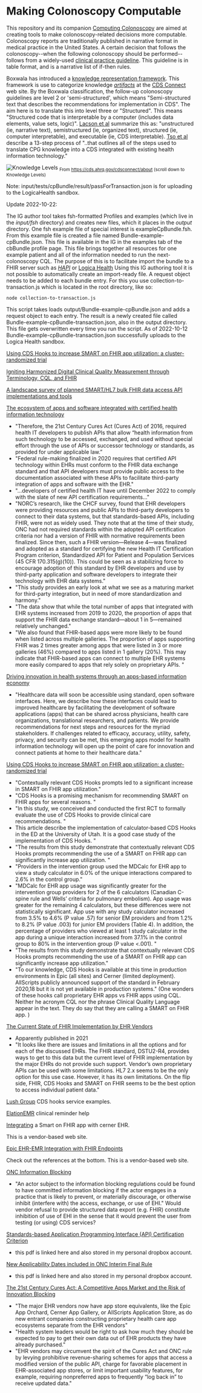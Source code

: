 # Making Colonoscopy Computable

This repository and its companion [Computing Colonoscopy](https://github.com/dhes/CQL-Testing-Framework) are aimed at creating tools to make colonoscopy-related decisions more computable. Colonoscopy reports are traditionally published in narrative format in medical practice in the United States. A certain decision that follows the colonoscopy--when the following colonoscopy should be performed--follows from a widely-used [clinical practice guideline](https://www.ncbi.nlm.nih.gov/pmc/articles/PMC7389642/table/T4/?report=objectonly). This guideline is in table format, and is a narrative list of if-then rules. 

Boxwala has introduced a [knowledge representation framework](https://academic.oup.com/jamia/article/18/Supplement_1/i132/797073?login=false). This framework is use to categorize knowledge [_artifacts_](https://artifacts.ai/what-is-an-artifact/) at the [CDS Connect](https://cds.ahrq.gov/cdsconnect) web site. By the Boxwala classification, the follow-up colonoscopy guidelines are level 2 or 'semi-structured', which means "Semi-structured text that describes the recommendations for implementation in CDS". The aim here is to translate this into level three or "Structured". This means "Structured code that is interpretable by a computer (includes data elements, value sets, logic)". [Lacson et al](https://academic.oup.com/jamiaopen/article/5/2/ooac024/6566384?login=false) summarize this as: "unstructured (ie, narrative text), semistructured (ie, organized text), structured (ie, computer interpretable), and executable (ie, CDS interpretable). [Tso et al](https://pubmed.ncbi.nlm.nih.gov/28269916/) describe a 13-step process of "..that outlines all of the steps used to translate CPG knowledge into a CDS integrated with existing health information technology."

![Knowledge Levels](/input/images/KnowledgeLevels.png)
<sub>From https://cds.ahrq.gov/cdsconnect/about (scroll down to Knowledge Levels)</sub>

 Note: input/tests/cpBundle/result/passForTransaction.json is for uploading to the LogicaHealth sandbox. 

 Update 2022-10-22: 

 The IG author tool takes fsh-formatted Profiles and examples (which live in the _input/fsh_ directory) and creates new files, which it places in the _output_ directory. One fsh example file of special interest is exampleCpBundle.fsh. From this example file is created a file named Bundle-example-cpBundle.json. This file is available in the IG in the examples tab of the cbBundle profile page. This file brings together all resources for one example patient and all of the information needed to run the next-colonoscopy CQL. The purpose of this is to facilitate import the bundle to a FHIR server such as [_HAPI_](https://hapi.fhir.org/baseR4/swagger-ui/) or [Logica Health](https://sandbox.logicahealth.org) Using this IG authoring tool it is not possible to automatically create an import-ready file. A request object needs to be added to each bundle entry. For this you use collection-to-transaction.js which is located in the root directory, like so:

 ```
 node collection-to-transaction.js
 ```
 This script takes loads output/Bundle-example-cpBundle.json and adds a request object to each entry. The result is a newly created file called Bundle-example-cpBundle-transaction.json, also in the output directory. This file gets overwritten every time you run the script. As of 2022-10-12 Bundle-example-cpBundle-transaction.json successfully uploads to the Logica Health sandbox. 

 [Using CDS Hooks to increase SMART on FHIR app utilization: a cluster-randomized trial](https://academic.oup.com/jamia/article/29/9/1461/6596176)

[Igniting Harmonized Digital Clinical Quality Measurement through Terminology, CQL, and FHIR](https://www.thieme-connect.de/products/ejournals/abstract/10.1055/s-0039-3402755)

[A landscape survey of planned SMART/HL7 bulk FHIR data access API implementations and tools](https://academic.oup.com/jamia/article-abstract/28/6/1284/6155897?redirectedFrom=fulltext)

[The ecosystem of apps and software integrated with certified health information technology](https://academic.oup.com/jamia/article/28/11/2379/6364773)

- "Therefore, the 21st Century Cures Act (Cures Act) of 2016, required health IT developers to publish APIs that allow “health information from such technology to be accessed, exchanged, and used without special effort through the use of APIs or successor technology or standards, as provided for under applicable law.”
- "Federal rule-making finalized in 2020 requires that certified API technology within EHRs must conform to the FHIR data exchange standard and that API developers must provide public access to the documentation associated with these APIs to facilitate third-party integration of apps and software with the EHR."
- "...developers of certified health IT have until December 2022 to comply with the slate of new API certification requirements..."
- "NORC’s research, like the CHCF survey, found that EHR developers were providing resources and public APIs to third-party developers to connect to their data systems, but that standards-based APIs, including FHIR, were not as widely used. They note that at the time of their study, ONC had not required standards within the adopted API certification criteria nor had a version of FHIR with normative requirements been finalized. Since then, such a FHIR version—Release 4—was finalized and adopted as a standard for certifying the new Health IT Certification Program criterion, Standardized API for Patient and Population Services (45 CFR 170.315(g)(10)). This could be seen as a stabilizing force to encourage adoption of this standard by EHR developers and use by third-party application and software developers to integrate their technology with EHR data systems."
- "This study provides an early look at what we see as a maturing market for third-party integration, but in need of more standardization and harmony."
- "The data show that while the total number of apps that integrated with EHR systems increased from 2019 to 2020, the proportion of apps that support the FHIR data exchange standard—about 1 in 5—remained relatively unchanged."
- "We also found that FHIR-based apps were more likely to be found when listed across multiple galleries. The proportion of apps supporting FHIR was 2 times greater among apps that were listed in 3 or more galleries (46%) compared to apps listed in 1 gallery (20%). This may indicate that FHIR-based apps can connect to multiple EHR systems more easily compared to apps that rely solely on proprietary APIs. "


[Driving innovation in health systems through an apps-based information economy](https://www.ncbi.nlm.nih.gov/pmc/articles/PMC4556429/)
- "Healthcare data will soon be accessible using standard, open software interfaces. Here, we describe how these interfaces could lead to improved healthcare by facilitating the development of software applications (apps) that can be shared across physicians, health care organizations, translational researchers, and patients. We provide recommendations for next steps and resources for the myriad stakeholders. If challenges related to efficacy, accuracy, utility, safety, privacy, and security can be met, this emerging apps model for health information technology will open up the point of care for innovation and connect patients at home to their healthcare data."

[Using CDS Hooks to increase SMART on FHIR app utilization: a cluster-randomized trial](https://academic.oup.com/jamia/article/29/9/1461/6596176)
- "Contextually relevant CDS Hooks prompts led to a significant increase in SMART on FHIR app utilization."
- "CDS Hooks is a promising mechanism for recommending SMART on FHIR apps for several reasons. "
- "In this study, we conceived and conducted the first RCT to formally evaluate the use of CDS Hooks to provide clinical care recommendations. "	
- This article describe the implementation of calculator-based CDS Hooks in the ED at the University of Utah. It is a good case study of the implementation of CDS Hooks. "
- "The results from this study demonstrate that contextually relevant CDS Hooks prompts recommending the use of a SMART on FHIR app can significantly increase app utilization. "
- "Providers in the intervention group used the MDCalc for EHR app to view a study calculator in 6.0% of the unique interactions compared to 2.6% in the control group."
- "MDCalc for EHR app usage was significantly greater for the intervention group providers for 2 of the 6 calculators (Canadian C-spine rule and Wells’ criteria for pulmonary embolism). App usage was greater for the remaining 4 calculators, but these differences were not statistically significant. App use with any study calculator increased from 3.5% to 4.6% (P value .57) for senior EM providers and from 1.2% to 8.2% (P value .003) for junior EM providers (Table 4). In addition, the percentage of providers who viewed at least 1 study calculator in the app during a unique interaction increased from 37.1% in the control group to 80% in the intervention group (P value <.001). "
- "The results from this study demonstrate that contextually relevant CDS Hooks prompts recommending the use of a SMART on FHIR app can significantly increase app utilization."
- "To our knowledge, CDS Hooks is available at this time in production environments in Epic (all sites) and Cerner (limited deployment). AllScripts publicly announced support of the standard in February 2020,18 but it is not yet available in production systems." (One wonders of these hooks call proprietary EHR apps vs FHIR apps using CQL. Neither he acronym CQL nor the phrase Clinical Quality Language appear in the text. They do say that they are calling a SMART on FHIR app. )

[The Current State of FHIR Implementation by EHR Vendors](https://techno-soft.com/current-state-of-fhir-implementation-by-ehr-vendors.html/)

- Apparently published in 2021
- "It looks like there are issues and limitations in all the options and for each of the discussed EHRs. The FHIR standard, DSTU2-R4, provides ways to get to this data but the current level of FHIR implementation by the major EHRs do not provide such support. Vendor’s own proprietary APIs can be used with some limitations. HL7 2.x seems to be the only option for this use case. However, it has its own limitations. On the flip side, FHIR, CDS Hooks and SMART on FHIR seems to be the best option to access individual patient data."

[Lush Group](https://lgisoftware.com/fhir-solutions/cds-hooks) CDS hooks service examples. 

[ElationEMR](https://help.elationemr.com/s/article/clinical-reminders-for-clinical-quality-measures) clinical reminder help

[Integrating](https://langate.com/integrating-a-smart-on-fhir-app-with-the-cerner-ehr/) a Smart on FHIR app with cerner EHR. 

This is a vendor-based web site. 

[Epic EHR-EMR Integration with FHIR Endpoints](https://www.clarity-ventures.com/articles/epic-ehr-emr-integrations-with-fhir-endpoints) 

Check out the references at the bottom. This is a vendor-based web site. 

[ONC Information Blocking](https://www.healthit.gov/topic/information-blocking)

- "An actor subject to the information blocking regulations could be found to have committed information blocking if the actor engages in a practice that is likely to prevent, or materially discourage, or otherwise inhibit (interfere with) the access, exchange, or use of EHI." Would vendor refusal to provide structured data export (e.g. FHIR) constitute inhibition of use of EHI in the sense that it would prevent the user from testing (or using) CDS services?
  
[Standards-based Application Programming Interface (API) Certification Criterion](https://www.healthit.gov/sites/default/files/page2/2020-03/APICertificationCriterion.pdf)
- this pdf is linked here and also stored in my personal dropbox account. 

[New Applicability Dates included in ONC Interim Final Rule](https://www.healthit.gov/sites/default/files/2022-08/Highlighted_Regulatory_Dates_All.pdf)
- this pdf is linked here and also stored in my personal dropbox account. 

[The 21st Century Cures Act: A Competitive Apps Market and the Risk of Innovation Blocking](https://www.jmir.org/2020/12/e24824)
- "The major EHR vendors now have app store equivalents, like the Epic App Orchard, Cerner App Gallery, or AllScripts Application Store, as do new entrant companies constructing proprietary health care app ecosystems separate from the EHR vendors"
- "Health system leaders would be right to ask how much they should be expected to pay to get their own data out of EHR products they have already purchased."
- "EHR vendors may circumvent the spirit of the Cures Act and ONC rule by levying prohibitive revenue-sharing schemes for apps that access a modified version of the public API, charge for favorable placement in EHR-associated app stores, or limit important usability features, for example, requiring nonpreferred apps to frequently “log back in” to receive updated data."